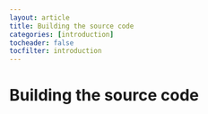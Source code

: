 ```yaml
---
layout: article
title: Building the source code
categories: [introduction]
tocheader: false
tocfilter: introduction
---
```


# Building the source code
